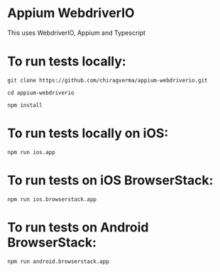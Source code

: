 # Appium WebdriverIO

This uses WebdriverIO, Appium and Typescript


# To run tests locally:

```
git clone https://github.com/chiragverma/appium-webdriverio.git
```

```
cd appium-webdriverio
```

```
npm install
```

# To run tests locally on iOS:

```
npm run ios.app
```

# To run tests on iOS BrowserStack:

```
npm run ios.browserstack.app
```

# To run tests on Android BrowserStack:

```
npm run android.browserstack.app
```

